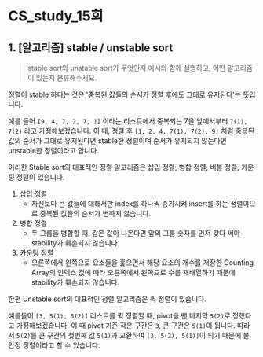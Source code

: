 # CS_study_15회

## 1. [알고리즘] stable / unstable sort

> stable sort와 unstable sort가 무엇인지 예시와 함께 설명하고, 어떤 알고리즘이 있는지 분류해주세요.

정렬이 stable 하다는 것은 '중복된 값들의 순서가 정렬 후에도 그대로 유지된다'는 뜻입니다.

예를 들어 `[9, 4, 7, 2, 7, 1]` 이라는 리스트에서 중복되는 7을 앞에서부터 `7(1), 7(2)` 라고 가정해보겠습니다. 이 때, 정렬 후 `[1, 2, 4, 7(1), 7(2), 9]` 처럼 중복된 값의 순서가 그대로 유지된다면 stable한 정렬이며 순서가 유지되지 않는다면 unstable한 정렬이라고 합니다.

이러한 Stable sort의 대표적인 정렬 알고리즘은 삽입 정렬, 병합 정렬, 버블 정렬, 카운팅 정렬이 있습니다.

1. 삽입 정렬
   - 자신보다 큰 값들에 대해서만 index를 하나씩 증가시켜 insert를 하는 정렬이므로 중복된 값들의 순서가 변하지 않습니다.
2. 병합 정렬
   - 두 그룹을 병합할 때, 같은 값이 나온다면 앞의 그룹 숫자를 먼저 갖다 써야 stability가 훼손되지 않습니다.
3. 카운팅 정렬
   - 오른쪽에서 왼쪽으로 요소들을 훑으면서 해당 요소의 개수를 저장한 Counting Array의 인덱스 값에 따라 오른쪽에서 왼쪽으로 수를 재배열하기 때문에 stability가 훼손되지 않습니다.



한편 Unstable sort의 대표적인 정렬 알고리즘은 퀵 정렬이 있습니다.

예를들어 `[3, 5(1), 5(2)]` 리스트를 퀵 정렬할 때, pivot을 맨 마지막 `5(2)`로 정했다고 가정해보겠습니다. 이 때 pivot 기준 작은 구간은 `3`, 큰 구간은 `5(1)`이 됩니다. 따라서 `5(2)`를 큰 구간의 첫번째 값 `5(1)`과 교환하여 `[3, 5(2), 5(1)]`이 되기 때문에 불안정 정렬이라고 할 수 있습니다.